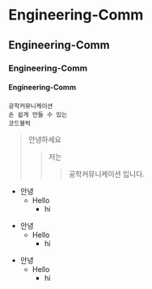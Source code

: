 # Engineering-Comm
## Engineering-Comm
### Engineering-Comm
#### Engineering-Comm

```
공학커뮤니케이션
손 쉽게 만들 수 있는
코드블럭
```

> 안녕하세요
> > 저는 
> > > 공학커뮤니케이션 입니다.

+ 안녕
  + Hello
    + hi


* 안녕
  * Hello
    * hi

- 안녕
  - Hello
    - hi